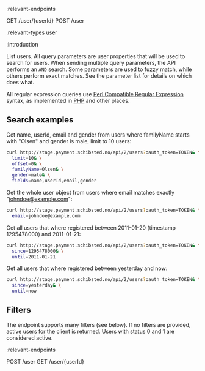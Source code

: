:relevant-endpoints

GET /user/{userId}
POST /user

:relevant-types user

:introduction

List users. All query parameters are user properties
that will be used to search for users. When sending multiple query
parameters, the API performs an `AND` search. Some parameters are used
to fuzzy match, while others perform exact matches. See the parameter
list for details on which does what.

All regular expression queries use
[Perl Compatible Regular Expression](http://en.wikipedia.org/wiki/Perl_Compatible_Regular_Expressions)
syntax, as implemented in
[PHP](http://www.php.net/manual/en/reference.pcre.pattern.syntax.php) and other
places.

## Search examples

Get name, userId, email and gender from users where familyName starts with
"Olsen" and gender is male, limit to 10 users:

```sh
curl http://stage.payment.schibsted.no/api/2/users?oauth_token=TOKEN& \
  limit=10& \
  offset=0& \
  familyName=Olsen& \
  gender=male& \
  fields=name,userId,email,gender
```

Get the whole user object from users where email matches exactly
"johndoe@example.com":

```sh
curl http://stage.payment.schibsted.no/api/2/users?oauth_token=TOKEN& \
  email=johndoe@example.com
```

Get all users that where registered between 2011-01-20 (timestamp 1295478000)
and 2011-01-21:

```sh
curl http://stage.payment.schibsted.no/api/2/users?oauth_token=TOKEN& \
  since=1295478000& \
  until=2011-01-21
```

Get all users that where registered between yesterday and now:

```sh
curl http://stage.payment.schibsted.no/api/2/users?oauth_token=TOKEN& \
  since=yesterday& \
  until=now
```

## Filters

The endpoint supports many filters (see below). If no filters are provided,
active users for the client is returned. Users with status 0 and 1 are
considered active.

:relevant-endpoints

POST /user
GET /user/{userId}

